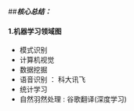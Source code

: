 ##***核心总结：***  
#### 1.机器学习领域图
   - 模式识别
   - 计算机视觉
   - 数据挖掘
   - 语音识别 ： 科大讯飞
   - 统计学习
   - 自然羽然处理 : 谷歌翻译(深度学习)